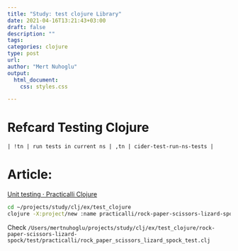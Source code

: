 ```yaml
---
title: "Study: test clojure Library"
date: 2021-04-16T13:21:43+03:00 
draft: false
description: ""
tags:
categories: clojure
type: post
url:
author: "Mert Nuhoglu"
output:
  html_document:
    css: styles.css

---
```


# Refcard Testing Clojure

	| !tn | run tests in current ns | ,tn | cider-test-run-ns-tests |

# Article: 

[Unit testing · Practicalli Clojure](https://practicalli.github.io/clojure/testing/unit-testing/)

```bash
cd ~/projects/study/clj/ex/test_clojure
clojure -X:project/new :name practicalli/rock-paper-scissors-lizard-spock
```

Check `/Users/mertnuhoglu/projects/study/clj/ex/test_clojure/rock-paper-scissors-lizard-spock/test/practicalli/rock_paper_scissors_lizard_spock_test.clj`

